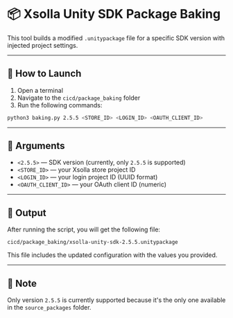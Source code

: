 # 📦 Xsolla Unity SDK Package Baking

This tool builds a modified `.unitypackage` file for a specific SDK version with injected project settings.

---

## 🚀 How to Launch

1. Open a terminal
2. Navigate to the `cicd/package_baking` folder
3. Run the following commands:

```bash
python3 baking.py 2.5.5 <STORE_ID> <LOGIN_ID> <OAUTH_CLIENT_ID>
```

---

## 🧩 Arguments

- `<2.5.5>` — SDK version (currently, only `2.5.5` is supported)
- `<STORE_ID>` — your Xsolla store project ID
- `<LOGIN_ID>` — your login project ID (UUID format)
- `<OAUTH_CLIENT_ID>` — your OAuth client ID (numeric)

---

## 📄 Output

After running the script, you will get the following file:

```
cicd/package_baking/xsolla-unity-sdk-2.5.5.unitypackage
```

This file includes the updated configuration with the values you provided.

---

## 📁 Note

Only version `2.5.5` is currently supported because it's the only one available in the `source_packages` folder.
